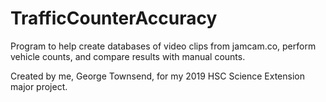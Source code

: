 # TrafficCounterAccuracy
Program to help create databases of video clips from jamcam.co, perform vehicle counts, and compare results with manual counts.

Created by me, George Townsend, for my 2019 HSC Science Extension major project. 
